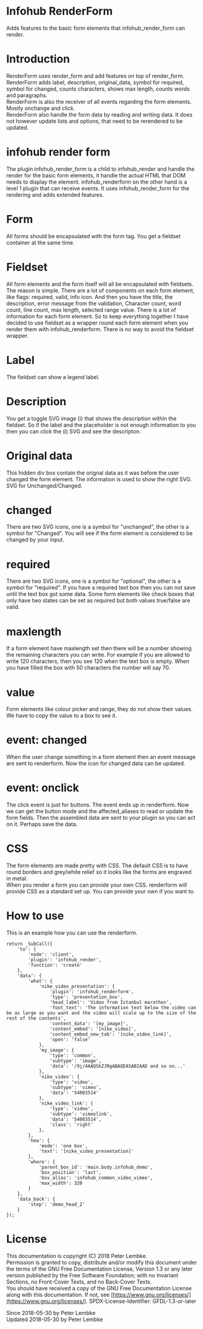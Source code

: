 # Infohub RenderForm
Adds features to the basic form elements that infohub_render_form can render.  

# Introduction
RenderForm uses render_form and add features on top of render_form.  
RenderForm adds label, description, original_data, symbol for required, symbol for changed, counts characters, shows max length, counts words and paragraphs.  
RenderForm is also the receiver of all events regarding the form elements. Mostly onchange and click.  
RenderForm also handle the form data by reading and writing data. It does not however update lists and options, that need to be rerendered to be updated.  

# infohub render form
The plugin infohub_render_form is a child to infohub_render and handle the render for the basic form elements, it handle the actual HTML that DOM needs to display the element.
infohub_renderform on the other hand is a level 1 plugin that can receive events. It uses infohub_render_form for the rendering and adds extended features.  

# Form
All forms should be encapsulated with the form tag. You get a fieldset container at the same time.  

# Fieldset
All form elements and the form itself will all be encapsulated with fieldsets. The reason is simple. There are a lot of components on each form element, like flags: required, valid, info icon.
And then you have the title, the description, error message from the validation,
Character count, word count, line count, max length, selected range value. There is a lot of information for each form element.
So to keep everything together I have decided to use fieldset as a wrapper round each form element when you render them with infohub_renderform. There is no way to avoid the fieldset wrapper.  

# Label
The fieldset can show a legend label.  

# Description
You get a toggle SVG image (i) that shows the description within the fieldset. So if the label and the placeholder is not enough information to you then you can click the (i) SVG and see the descripton.  

# Original data
This hidden div box contain the orignal data as it was before the user changed the form element. The information is used to show the right SVG. SVG for Unchanged/Changed.  

# changed
There are two SVG icons, one is a symbol for "unchanged", the other is a symbol for "Changed". You will see if the form element is considered to be changed by your input.  

# required
There are two SVG icons, one is a symbol for "optional", the other is a symbol for "required". If you have a required text box then you can not save until the text box got some data.
Some form elements like check boxes that only have two states can be set as required but both values true/false are valid.  

# maxlength
If a form element have maxlength set then there will be a number showing the remaining characters you can write. For example if you are allowed to write 120 characters,
then you see 120 when the text box is empty. When you have filled the box with 50 characters the number will say 70.  

# value
Form elements like colour picker and range, they do not show their values. We have to copy the value to a box to see it.  

# event: changed
When the user change something in a form element then an event message are sent to renderform. Now the icon for changed data can be updated.  

# event: onclick
The click event is just for buttons. The event ends up in renderform. Now we can get the button mode and the affected_aliases to read or update the form fields.
Then the assembled data are sent to your plugin so you can act on it. Perhaps save the data.  

# CSS
The form elements are made pretty with CSS. The default CSS is to have round borders and grey/white relief so it looks like the forms are engraved in metal.  
When you render a form you can provide your own CSS. renderform will provide CSS as a standard set up. You can provide your own if you want to.  

# How to use
This is an example how you can use the renderform.  

```
return _SubCall({
    'to': {
        'node': 'client',
        'plugin': 'infohub_render',
        'function': 'create'
    },
    'data': {
        'what': {
            'nike_video_presentation': {
                'plugin': 'infohub_renderform',
                'type': 'presentation_box',
                'head_label': 'Video from Istanbul marathon',
                'foot_text': 'The information text below the video can be as large as you want and the video will scale up to the size of the rest of the contents',
                'content_data': '[my_image]',
                'content_embed': '[nike_video]',
                'content_embed_new_tab': '[nike_video_link]',
                'open': 'false'
            },
            'my_image': {
                'type': 'common',
                'subtype': 'image',
                'data': '/9j/4AAQSkZJRgABAQEASABIAAD and so on...'
            },
            'nike_video': {
                'type': 'video',
                'subtype': 'vimeo',
                'data': '54003514'
            },
            'nike_video_link': {
                'type': 'video',
                'subtype': 'vimeolink',
                'data': '54003514',
                'class': 'right'
            },
        },
        'how': {
            'mode': 'one box',
            'text': '[nike_video_presentation]'
        },
        'where': {
            'parent_box_id': 'main.body.infohub_demo',
            'box_position': 'last',
            'box_alias': 'infohub_common_video_vimeo',
            'max_width': 320
        }
    },
    'data_back': {
        'step': 'demo_head_2'
    }
});
```

# License
This documentation is copyright (C) 2018 Peter Lembke.  
Permission is granted to copy, distribute and/or modify this document under the terms of the GNU Free Documentation License, Version 1.3 or any later version published by the Free Software Foundation; with no Invariant Sections, no Front-Cover Texts, and no Back-Cover Texts.  
You should have received a copy of the GNU Free Documentation License along with this documentation. If not, see [https://www.gnu.org/licenses/](https://www.gnu.org/licenses/).  SPDX-License-Identifier: GFDL-1.3-or-later  

Since 2018-05-30 by Peter Lembke  
Updated 2018-05-30 by Peter Lembke  
